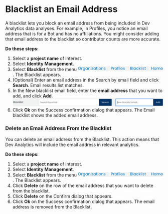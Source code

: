 # Blacklist an Email Address

A blacklist lets you block an email address from being included in Dev Analytics data analyses. For example, in Profiles, you notice an email address that is for a Bot and has no affiliations. You might consider adding that email address to the blacklist so contributor counts are more accurate.

**Do these steps:**

1. Select a **project name** of interest.
2. Select **Identity Management**.
3. Select **Blacklist** from the menu ![](../.gitbook/assets/7410038.png). The Blacklist appears. 
4. \(Optional\) Enter an email address in the Search by email field and click **Search**. Email results list matches.
5. In the New blacklist email field, enter the **email address** that you want to add, and click **Add**. ![](../.gitbook/assets/7410037.png)
6. Click **Ok** on the Success confirmation dialog that appears. The Email blacklist shows the added email address.

### Delete an Email Address From the Blacklist

You can delete an email address from the Blacklist. This action means that Dev Analytics will include the email address in relevant analytics.

**Do these steps:**

1. Select a **project name** of interest.
2. Select **Identity Management**.
3. Select **Blacklist** from the menu ![](../.gitbook/assets/7410038.png). The Blacklist appears.
4. Click **Delete** on the row of the email address that you want to delete from the blacklist.
5. Click **Delete** on the Confirm dialog that appears.
6. Click **Ok** on the Success confirmation dialog that appears. The email address is removed from the Blacklist.

